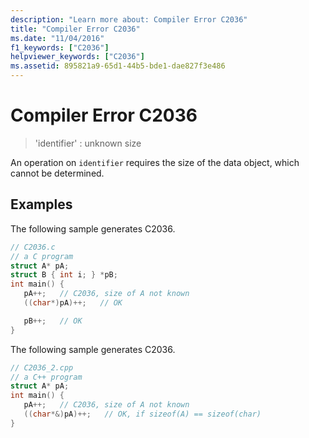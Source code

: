 ```yaml
---
description: "Learn more about: Compiler Error C2036"
title: "Compiler Error C2036"
ms.date: "11/04/2016"
f1_keywords: ["C2036"]
helpviewer_keywords: ["C2036"]
ms.assetid: 895821a9-65d1-44b5-bde1-dae827f3e486
---
```

# Compiler Error C2036

> 'identifier' : unknown size

An operation on `identifier` requires the size of the data object, which cannot be determined.

## Examples

The following sample generates C2036.

```c
// C2036.c
// a C program
struct A* pA;
struct B { int i; } *pB;
int main() {
   pA++;   // C2036, size of A not known
   ((char*)pA)++;   // OK

   pB++;   // OK
}
```

The following sample generates C2036.

```cpp
// C2036_2.cpp
// a C++ program
struct A* pA;
int main() {
   pA++;   // C2036, size of A not known
   ((char*&)pA)++;   // OK, if sizeof(A) == sizeof(char)
}
```
